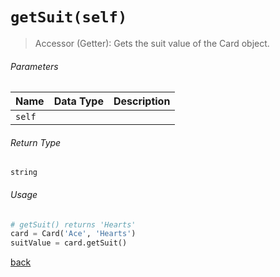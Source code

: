 <!-- Method Name -->

# <code>getSuit(self)</code>

<!-- Method Description -->
> Accessor (Getter): Gets the suit value of the Card object. 

<!-- Parameters -->
###### Parameters
| Name | Data Type | Description |
| -------------- | --------- | ----------- |
| `self`         |           |             |

<!-- Return Type -->
###### Return Type
`string`

<!-- Method Example -->
###### Usage
```python
# getSuit() returns 'Hearts'
card = Card('Ace', 'Hearts')    
suitValue = card.getSuit()
```
<!-- Back to className.md -->
<!-- The path in this link will be the one that is used for the component -->
[back](../Card.md)